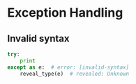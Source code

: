 # Exception Handling

## Invalid syntax

```py
try:
    print
except as e:  # error: [invalid-syntax]
    reveal_type(e)  # revealed: Unknown
```
